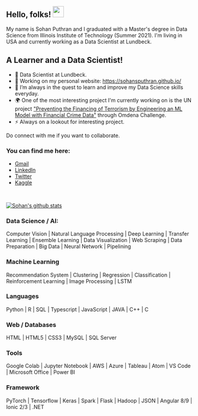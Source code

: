 ## Hello, folks! <img src="https://raw.githubusercontent.com/MartinHeinz/MartinHeinz/master/wave.gif" width="30px">
My name is Sohan Puthran and I graduated with a Master's degree in Data Science from Illinois Institute of Technology (Summer 2021). I'm living in USA and currently working as a Data Scientist at Lundbeck. 

## A Learner and a Data Scientist!

- 🔭 Data Scientist at Lundbeck.
- 🌱 Working on my personal website: https://sohansputhran.github.io/
- 👯 I’m always in the quest to learn and improve my Data Science skills everyday.
- :earth_africa: One of the most interesting project I'm currently working on is the UN project ["Preventing the Financing of Terrorism by Engineering an ML Model with Financial Crime Data"](https://omdena.com/projects/ai-terrorism/) through Omdena Challenge.
- :zap: Always on a lookout for interesting project.

Do connect with me if you want to collaborate.

### You can find me here:

- [Gmail](mailto:puthran.sohan@gmail.com)
- [LinkedIn](https://www.linkedin.com/in/sohansputhran)
- [Twitter](https://twitter.com/puthran_sohan)
- [Kaggle](https://www.kaggle.com/sohansp)

<br />

[![Sohan's github stats](https://github-readme-stats.vercel.app/api?username=sohansputhran&count_private=true&show_icons=true&theme=radical&hide_rank=false)](https://github.com/anuraghazra/github-readme-stats)

### Data Science / AI:

Computer Vision | Natural Language Processing | Deep Learning | Transfer Learning | Ensemble Learning | Data Visualization |
Web Scraping | Data Preparation | Big Data | Neural Network | Pipelining

### Machine Learning
Recommendation System | Clustering | Regression | Classification | Reinforcement Learning | Image Processing | LSTM

### Languages
Python | R | SQL | Typescript | JavaScript | JAVA | C++ | C

### Web / Databases
HTML | HTML5 | CSS3 | MySQL | SQL Server

### Tools
Google Colab | Jupyter Notebook | AWS | Azure | Tableau | Atom | VS Code | Microsoft Office | Power BI

### Framework
PyTorch | Tensorflow | Keras | Spark | Flask | Hadoop | JSON | Angular 8/9 | Ionic 2/3 | .NET

</details> 

  


